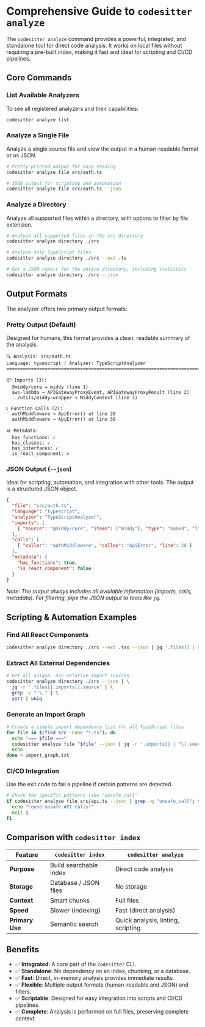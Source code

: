 # Comprehensive Guide to `codesitter analyze`

The `codesitter analyze` command provides a powerful, integrated, and standalone tool for direct code analysis. It works on local files without requiring a pre-built index, making it fast and ideal for scripting and CI/CD pipelines.

## Core Commands

### List Available Analyzers
To see all registered analyzers and their capabilities:
```bash
codesitter analyze list
```

### Analyze a Single File
Analyze a single source file and view the output in a human-readable format or as JSON.

```bash
# Pretty-printed output for easy reading
codesitter analyze file src/auth.ts

# JSON output for scripting and automation
codesitter analyze file src/auth.ts --json
```

### Analyze a Directory
Analyze all supported files within a directory, with options to filter by file extension.

```bash
# Analyze all supported files in the src directory
codesitter analyze directory ./src

# Analyze only TypeScript files
codesitter analyze directory ./src --ext .ts

# Get a JSON report for the entire directory, including statistics
codesitter analyze directory ./src --json
```

## Output Formats

The analyzer offers two primary output formats:

### Pretty Output (Default)
Designed for humans, this format provides a clean, readable summary of the analysis.

```
🔍 Analysis: src/auth.ts
Language: typescript | Analyzer: TypeScriptAnalyzer
================================================================================

📦 Imports (3):
  @middy/core → middy (line 1)
  aws-lambda → APIGatewayProxyEvent, APIGatewayProxyResult (line 2)
  ../utils/middy-wrapper → MiddyContext (line 3)

📞 Function Calls (2):
  authMiddleware → ApiError() at line 28
  authMiddleware → ApiError() at line 38

📊 Metadata:
  has_functions: ✓
  has_classes: ✓
  has_interfaces: ✓
  is_react_component: ✗
```

### JSON Output (`--json`)
Ideal for scripting, automation, and integration with other tools. The output is a structured JSON object.

```json
{
  "file": "src/auth.ts",
  "language": "typescript",
  "analyzer": "TypeScriptAnalyzer",
  "imports": [
    { "source": "@middy/core", "items": ["middy"], "type": "named", "line": 1 }
  ],
  "calls": [
    { "caller": "authMiddleware", "callee": "ApiError", "line": 28 }
  ],
  "metadata": {
    "has_functions": true,
    "is_react_component": false
  }
}
```
*Note: The output always includes all available information (imports, calls, metadata). For filtering, pipe the JSON output to tools like `jq`.*

## Scripting & Automation Examples

### Find All React Components
```bash
codesitter analyze directory ./src --ext .tsx --json | jq '.files[] | select(.metadata.is_react_component)'
```

### Extract All External Dependencies
```bash
# Get all unique, non-relative import sources
codesitter analyze directory ./src --json | \
  jq -r '.files[].imports[].source' | \
  grep -v "^\." | \
  sort | uniq
```

### Generate an Import Graph
```bash
# Create a simple import dependency list for all TypeScript files
for file in $(find src -name "*.ts"); do
  echo "=== $file ==="
  codesitter analyze file "$file" --json | jq -r '.imports[] | "\(.source) -> \(.items | join(\", \"))"'
  echo
done > import_graph.txt
```

### CI/CD Integration
Use the exit code to fail a pipeline if certain patterns are detected.
```bash
# Check for specific patterns like "unsafe_call"
if codesitter analyze file src/api.ts --json | grep -q "unsafe_call"; then
  echo "Found unsafe API calls!"
  exit 1
fi
```

## Comparison with `codesitter index`

| Feature          | `codesitter index`      | `codesitter analyze`   |
|------------------|-------------------------|------------------------|
| **Purpose**      | Build searchable index  | Direct code analysis   |
| **Storage**      | Database / JSON files   | No storage             |
| **Context**      | Smart chunks            | Full files             |
| **Speed**        | Slower (indexing)       | Fast (direct analysis) |
| **Primary Use**  | Semantic search         | Quick analysis, linting, scripting |

## Benefits

- ✅ **Integrated**: A core part of the `codesitter` CLI.
- ✅ **Standalone**: No dependency on an index, chunking, or a database.
- ✅ **Fast**: Direct, in-memory analysis provides immediate results.
- ✅ **Flexible**: Multiple output formats (human-readable and JSON) and filters.
- ✅ **Scriptable**: Designed for easy integration into scripts and CI/CD pipelines.
- ✅ **Complete**: Analysis is performed on full files, preserving complete context.
